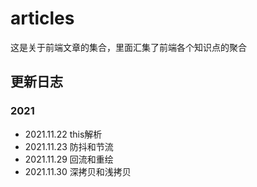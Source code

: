 # articles
这是关于前端文章的集合，里面汇集了前端各个知识点的聚合

## 更新日志

### 2021
- 2021.11.22 this解析
- 2021.11.23 防抖和节流
- 2021.11.29 回流和重绘
- 2021.11.30 深拷贝和浅拷贝
